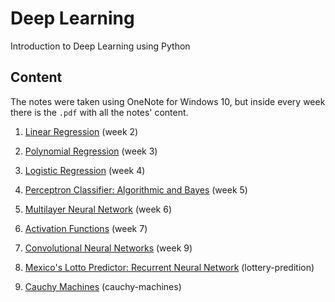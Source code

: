 # Deep Learning

Introduction to Deep Learning using Python

## Content

The notes were taken using OneNote for Windows 10, but inside every week there is the `.pdf` with all the notes' content.

1. [Linear Regression](https://github.com/the-other-mariana/dl/tree/master/week2) (week 2)

2. [Polynomial Regression](https://github.com/the-other-mariana/dl/tree/master/week3) (week 3)

3. [Logistic Regression](https://github.com/the-other-mariana/dl/tree/master/week4) (week 4)

4. [Perceptron Classifier: Algorithmic and Bayes](https://github.com/the-other-mariana/dl/tree/master/week5) (week 5)

5. [Multilayer Neural Network](https://github.com/the-other-mariana/dl/tree/master/week6) (week 6)

6. [Activation Functions](https://github.com/the-other-mariana/dl/tree/master/week7) (week 7)

7. [Convolutional Neural Networks](https://github.com/the-other-mariana/dl/tree/master/week9) (week 9)

8. [Mexico's Lotto Predictor: Recurrent Neural Network](https://github.com/the-other-mariana/dl/tree/master/lottery-prediction) (lottery-predition)

9. [Cauchy Machines](https://github.com/the-other-mariana/dl/tree/master/cauchy-machines) (cauchy-machines)